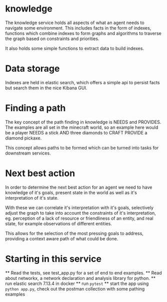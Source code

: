 # knowledge

The knowledge service holds all aspects of what an agent needs to navigate some environment. This includes facts in the form of indexes, functions which combine indexes to form graphs and algorithms to traverse the graph based on constraints and priorities.

It also holds some simple functions to extract data to build indexes.

# Data storage
Indexes are held in elastic search, which offers a simple api to persist facts but search them in the nice Kibana GUI. 

# Finding a path
The key concept of the path finding in knowledge is NEEDS and PROVIDES. The examples are all set in the minecraft world, so an example here would be a player NEEDS a stick AND three diamonds to CRAFT PROVIDE a diamond pickaxe.

This concept allows paths to be formed which can be turned into tasks for downstream services.

# Next best action
In order to determine the next best action for an agent we need to have knowledge of it's goals, present state in the world as well as it's interpretation of it's state.

With these we can correlate it's interpretation with it's goals, selectively adjust the graph to take into account the constraints of it's interpretation, eg. perception of a lack of resource or friendliness of an entity, and real state, for example observations of different entities.

This allows for the selection of the most pressing goals to address, providing a context aware path of what could be done.

# Starting in this service
** Read the tests, see test_app.py for a set of end to end examples.
** Read about networkx, a network declaration and analysis library for python.
** run elastic search 7.13.4 in docker
** run ```pytest```
** start the app using ```python app.py```, check out the postman collection with some pathing examples

